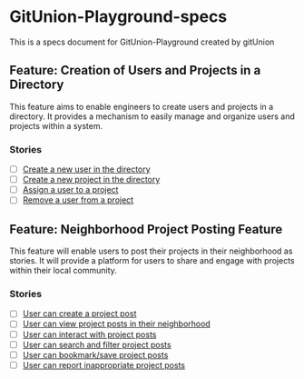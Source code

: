 # GitUnion-Playground-specs
This is a specs document for GitUnion-Playground created by gitUnion


## Feature: Creation of Users and Projects in a Directory
This feature aims to enable engineers to create users and projects in a directory. It provides a mechanism to easily manage and organize users and projects within a system.
### Stories
- [ ] [Create a new user in the directory](https://github.com/Khalon-Bridge/GitUnion-Playground-specs/issues/1)
- [ ] [Create a new project in the directory](https://github.com/Khalon-Bridge/GitUnion-Playground-specs/issues/2)
- [ ] [Assign a user to a project](https://github.com/Khalon-Bridge/GitUnion-Playground-specs/issues/3)
- [ ] [Remove a user from a project](https://github.com/Khalon-Bridge/GitUnion-Playground-specs/issues/4)

## Feature: Neighborhood Project Posting Feature
This feature will enable users to post their projects in their neighborhood as stories. It will provide a platform for users to share and engage with projects within their local community.
### Stories
- [ ] [User can create a project post](https://github.com/Khalon-Bridge/GitUnion-Playground-specs/issues/5)
- [ ] [User can view project posts in their neighborhood](https://github.com/Khalon-Bridge/GitUnion-Playground-specs/issues/6)
- [ ] [User can interact with project posts](https://github.com/Khalon-Bridge/GitUnion-Playground-specs/issues/7)
- [ ] [User can search and filter project posts](https://github.com/Khalon-Bridge/GitUnion-Playground-specs/issues/8)
- [ ] [User can bookmark/save project posts](https://github.com/Khalon-Bridge/GitUnion-Playground-specs/issues/9)
- [ ] [User can report inappropriate project posts](https://github.com/Khalon-Bridge/GitUnion-Playground-specs/issues/10)
